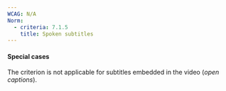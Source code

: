 ```yaml
---
WCAG: N/A
Norm:
  - criteria: 7.1.5
    title: Spoken subtitles
---
```


#### Special cases

The criterion is not applicable for subtitles embedded in the video (<em lang="en">open captions</em>).
